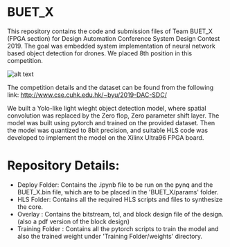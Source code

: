 # BUET_X

This repository contains the code and submission files of Team BUET_X (FPGA section) for Design Automation Conference System Design Contest  2019. The goal was embedded system implementation of neural network based object detection for drones. We placed 8th position in this competition. 

![alt text](https://github.com/udday2014/BUET_X/blob/master/dac_hdc_ranking.png)

The competition details and the dataset can be found from the following link: http://www.cse.cuhk.edu.hk/~byu/2019-DAC-SDC/

We built a Yolo-like light wieght object detection model, where spatial convolution was replaced by the Zero flop, Zero parameter shift layer. The model was built using pytorch and trained on the provided dataset. Then the model was quantized to 8bit precision, and suitable HLS code was developed to implement the model on the Xilinx Ultra96 FPGA board. 

# Repository Details:

* Deploy Folder: Contains the .ipynb file to be run on the pynq and the BUET_X.bin file, which are to be placed in 
  the 'BUET_X/params' folder.
* HLS Folder: Contains all the required HLS scripts and files to synthesize the core. 
* Overlay : Contains the bitstream, tcl, and block design file of the design. (also a pdf version of the block design)
* Training Folder : Contains all the pytorch scripts to train the model and also the trained weight under 
 'Training Folder/weights' directory.

